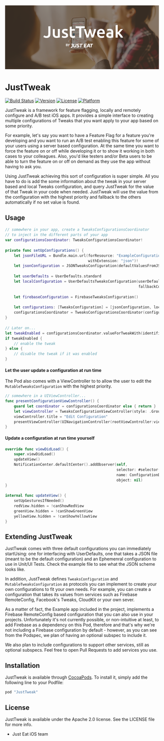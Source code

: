 ![JustTweak Banner](./img/just_tweak_banner.png)

# JustTweak

[![Build Status](https://www.bitrise.io/app/375d99516a39bb82/status.svg?branch=develop)](https://www.bitrise.io/app/375d99516a39bb82)
[![Version](https://img.shields.io/cocoapods/v/JustTweak.svg?style=flat)](http://cocoapods.org/pods/JustTweak)
[![License](https://img.shields.io/cocoapods/l/JustTweak.svg?style=flat)](http://cocoapods.org/pods/JustTweak)
[![Platform](https://img.shields.io/cocoapods/p/JustTweak.svg?style=flat)](http://cocoapods.org/pods/JustTweak)

JustTweak is a framework for feature flagging, locally and remotely configure and A/B test iOS apps.
It provides a simple interface to creating multiple configurations of Tweaks that you want apply to your app based on some priority.

For example, let's say you want to have a Feature Flag for a feature you're developing and you want to run an A/B test enabling this feature for some of your users using a server based configuration. At the same time you want to force the feature on or off while developing it or to show it working in both cases to your colleagues. Also, you'd like testers and/or Beta users to be able to turn the feature on or off on demand as they use the app without having to ask you.

Using JustTweak achieving this sort of configuration is super simple. All you have to do is add the some information about the tweak in your server based and local Tweaks configuration, and query JustTweak for the value of that Tweak in your code when needed. JustTweak will use the value from the configuration with the highest priority and fallback to the others automatically if no set value is found.

## Usage

```swift
// somewhere in your app, create a TweaksConfigurationsCoordinator
// to inject in the different parts of your app
var configurationsCoordinator: TweaksConfigurationsCoordinator!

private func setUpConfigurations() {
    let jsonFileURL = Bundle.main.url(forResource: "ExampleConfiguration",
                                      withExtension: "json")!
    let jsonConfiguration = JSONTweaksConfiguration(defaultValuesFromJSONAtURL: jsonFileURL)!

    let userDefaults = UserDefaults.standard
    let localConfiguration = UserDefaultsTweaksConfiguration(userDefaults: userDefaults,
                                                             fallbackConfiguration: jsonConfiguration)

    let firebaseConfiguration = FirebaseTweaksConfiguration()

    let configurations: [TweaksConfiguration] = [jsonConfiguration, localConfiguration, firebaseConfiguration]
    configurationsCoordinator = TweaksConfigurationsCoordinator(configurations: configurations)
}

// Later on...
let tweakEnabled = configurationsCoordinator.valueForTweakWith(identifier: "my_tweak")
if tweakEnabled {
    // enable the tweak
} else {
    // disable the tweak if it was enabled
}
```

#### Let the user update a configuration at run time

The Pod also comes with a ViewController to to allow the user to edit the `MutableTweaksConfiguration` with the highest priority.

```swift
// somewhere in a UIViewController...
func presentConfigurationViewController() {
    guard let coordinator = configurationsCoordinator else { return }
    let viewController = TweaksConfigurationViewController(style: .Grouped, configurationsCoordinator: coordinator)
    viewController.title = "Edit Configuration"
    presentViewController(UINavigationController(rootViewController:viewController), animated: true, completion: nil)
}
```

#### Update a configuration at run time yourself

```swift
override func viewDidLoad() {
    super.viewDidLoad()
    updateView()
    NotificationCenter.defaultCenter().addObserver(self,
                                                   selector: #selector(updateView),
                                                   name: ConfigurationDidChangeNotification,
                                                   object: nil)
}

internal func updateView() {
    setUpGesturesIfNeeded()
    redView.hidden = !canShowRedView
    greenView.hidden = !canShowGreenView
    yellowView.hidden = !canShowYellowView
}
```

## Extending JustTweak

JustTweak comes with three default configurations you can immediately startUsing: one for interfacing with UserDefaults, one that takes a JSON file (meant to be the default configuration) and an Ephemenral configuration to use in Unit/UI Tests. Check the example file to see what the JSON scheme looks like.

In addition, JustTweak defines `TweaksConfiguration` and `MutableTweaksConfiguration` as protocols you can implement to create your own configurations to fit your own needs. For example, you can create a configuration that takes its values from services such as Firebase RemoteConfig, Facebook's Tweaks, CloudKit or your own sever.

As a matter of fact, the Example app included in the project, implements a Firebase RemoteConfig based configuration that you can also use in your projects.
Unfortunately it's not currently possible, or non-intuitive at least, to add Firebase as a dependency on this Pod, therefore and that's why we're not including a Firebase configuration by default - however, as you can see from the Podspec, we plan of having an optional subspec to include it.

We also plan to include configurations to support other services, still as optional subspecs. Feel free to open Pull Requests to add services you use.

## Installation

JustTweak is available through [CocoaPods](http://cocoapods.org). To install
it, simply add the following line to your Podfile:

```ruby
pod "JustTweak"
```

## License

JustTweak is available under the Apache 2.0 license. See the LICENSE file for more info.


- Just Eat iOS team
